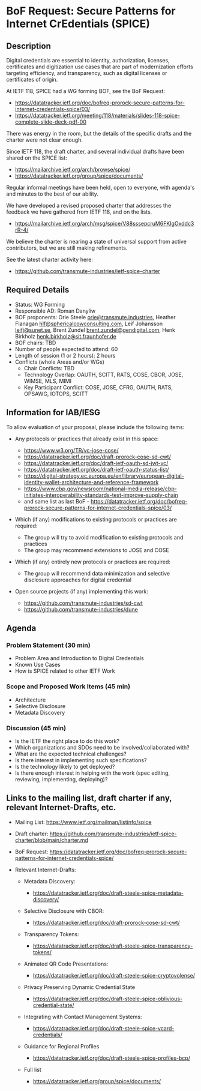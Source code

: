 # BoF Request: Secure Patterns for Internet CrEdentials (SPICE)

## Description

Digital credentials are essential to identity, authorization, licenses, certificates and digitization use cases that are part of modernization efforts targeting efficiency, and transparency, such as digital licenses or certificates of origin.

At IETF 118, SPICE had a WG forming BOF, see the BoF Request:

- https://datatracker.ietf.org/doc/bofreq-prorock-secure-patterns-for-internet-credentials-spice/03/
- https://datatracker.ietf.org/meeting/118/materials/slides-118-spice-complete-slide-deck-pdf-00

There was energy in the room, but the details of the specific drafts and the charter were not clear enough.

Since IETF 118, the draft charter, and several individual drafts have been shared on the SPICE list:

- https://mailarchive.ietf.org/arch/browse/spice/
- https://datatracker.ietf.org/group/spice/documents/

Regular informal meetings have been held, open to everyone, with agenda's and minutes to the best of our ability.

We have developed a revised proposed charter that addresses the feedback we have gathered from IETF 118, and on the lists.

- https://mailarchive.ietf.org/arch/msg/spice/V88sssepcruM6FKIgOxddc3rR-4/

We believe the charter is nearing a state of universal support from active contributors, but we are still making refinements.

See the latest charter activity here: 

- https://github.com/transmute-industries/ietf-spice-charter


## Required Details

- Status: WG Forming
- Responsible AD: Roman Danyliw
- BOF proponents: Orie Steele <orie@transmute.industries>, Heather Flanagan <hlf@sphericalcowconsulting.com>, Leif Johansson <leifj@sunet.se>, Brent Zundel <brent.zundel@gendigital.com>, Henk Birkholz <henk.birkholz@sit.fraunhofer.de>
- BOF chairs: TBD
- Number of people expected to attend: 60
- Length of session (1 or 2 hours): 2 hours
- Conflicts (whole Areas and/or WGs)
  - Chair Conflicts: TBD
  - Technology Overlap: OAUTH, SCITT, RATS, COSE, CBOR, JOSE, WIMSE, MLS, MIMI
  - Key Participant Conflict: COSE, JOSE, CFRG, OAUTH, RATS, OPSAWG, IOTOPS, SCITT

## Information for IAB/IESG

To allow evaluation of your proposal, please include the following items:

- Any protocols or practices that already exist in this space:
  - https://www.w3.org/TR/vc-jose-cose/
  - https://datatracker.ietf.org/doc/draft-prorock-cose-sd-cwt/
  - https://datatracker.ietf.org/doc/draft-ietf-oauth-sd-jwt-vc/
  - https://datatracker.ietf.org/doc/draft-ietf-oauth-status-list/
  - https://digital-strategy.ec.europa.eu/en/library/european-digital-identity-wallet-architecture-and-reference-framework
  - https://www.cbp.gov/newsroom/national-media-release/cbp-initiates-interoperability-standards-test-improve-supply-chain
  - and same list as last BoF - https://datatracker.ietf.org/doc/bofreq-prorock-secure-patterns-for-internet-credentials-spice/03/

- Which (if any) modifications to existing protocols or practices are required:
  - The group will try to avoid modification to existing protocols and practices
  - The group may recommend extensions to JOSE and COSE
- Which (if any) entirely new protocols or practices are required:
  - The group will recommend data minimization and selective disclosure approaches for digital credential
- Open source projects (if any) implementing this work:
  - https://github.com/transmute-industries/sd-cwt
  - https://github.com/transmute-industries/dune

## Agenda

### Problem Statement (30 min)

- Problem Area and Introduction to Digital Credentials
- Known Use Cases
- How is SPICE related to other IETF Work

### Scope and Proposed Work Items (45 min)

- Architecture
- Selective Disclosure
- Metadata Discovery

### Discussion (45 min)

- Is the IETF the right place to do this work?
- Which organizations and SDOs need to be involved/collaborated with?
- What are the expected technical challenges?
- Is there interest in implementing such specifications?
- Is the technology likely to get deployed?
- Is there enough interest in helping with the work (spec editing, reviewing, implementing, deploying)?

## Links to the mailing list, draft charter if any, relevant Internet-Drafts, etc.

- Mailing List: https://www.ietf.org/mailman/listinfo/spice
- Draft charter: https://github.com/transmute-industries/ietf-spice-charter/blob/main/charter.md
- BoF Request: https://datatracker.ietf.org/doc/bofreq-prorock-secure-patterns-for-internet-credentials-spice/
- Relevant Internet-Drafts:
  
  - Metadata Discovery:
    - https://datatracker.ietf.org/doc/draft-steele-spice-metadata-discovery/

  - Selective Disclosure with CBOR:
    - https://datatracker.ietf.org/doc/draft-prorock-cose-sd-cwt/

  - Transparency Tokens:
    - https://datatracker.ietf.org/doc/draft-steele-spice-transparency-tokens/

  - Animated QR Code Presentations:
    - https://datatracker.ietf.org/doc/draft-steele-spice-cryptovolense/

  - Privacy Preserving Dynamic Credential State
    - https://datatracker.ietf.org/doc/draft-steele-spice-oblivious-credential-state/

  - Integrating with Contact Management Systems:
    - https://datatracker.ietf.org/doc/draft-steele-spice-vcard-credentials/

  - Guidance for Regional Profiles
    - https://datatracker.ietf.org/doc/draft-steele-spice-profiles-bcp/

  - Full list
    - https://datatracker.ietf.org/group/spice/documents/
